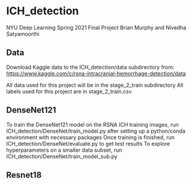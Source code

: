 # ICH_detection
NYU Deep Learning Spring 2021 Final Project
Brian Murphy and Nivedha Satyamoorthi

## Data
Download Kaggle data to the ICH_detection/data subdirectory from: https://www.kaggle.com/c/rsna-intracranial-hemorrhage-detection/data

All data used for this project will be in the stage_2_train subdirectory
All labels used for this project are in stage_2_train.csv

## DenseNet121
To train the DenseNet121 model on the RSNA ICH training images, run ICH_detection/DenseNet/train_model.py after setting up a python/conda environment with necessary packages
Once training is finished, run ICH_detection/DenseNet/evaluate.py to get test results
To explore hyperparameters on a smaller data subset, run ICH_detection/DenseNet/train_model_sub.py

## Resnet18
